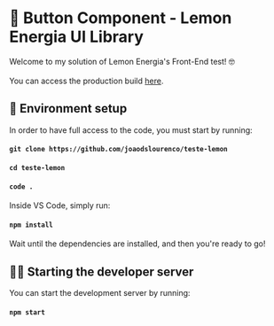 # 🔲 Button Component - Lemon Energia UI Library

Welcome to my solution of Lemon Energia's Front-End test! 🤓
<br>
<br>
You can access the production build [here]().

## 🔧 Environment setup

In order to have full access to the code, you must start by running:

#### `git clone https://github.com/joaodslourenco/teste-lemon`

#### `cd teste-lemon`

#### `code .`

Inside VS Code, simply run:

#### `npm install`

Wait until the dependencies are installed, and then you're ready to go!

## 👨‍💻 Starting the developer server

You can start the development server by running:

#### `npm start`
